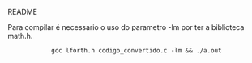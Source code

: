 README

Para compilar é necessario o uso do parametro -lm por ter a biblioteca math.h.


				gcc lforth.h codigo_convertido.c -lm && ./a.out 

